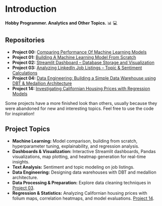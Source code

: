 # Introduction 
**Hobby Programmer. Analytics and Other Topics.** 📊 💻 

## Repositories 
- **Project 00:** [Comparing Performance Of Machine Learning Models](https://github.com/Er-F/00_Machine-Learning_Model-Comparison) 
- **Project 01:** [Building A Machine Learning Model From Scratch](https://github.com/Er-F/01_Building-Machine-Learning-Model-From-Scratch)
- **Project 02:** [Streamlit Dashboard – Database Storage and Visualization](https://github.com/Er-F/01_Project_GenAI)
- **Project 03:** [Analyzing LinkedIn Job Listings – Topic & Sentiment Calculations](https://github.com/Er-F/02_Project_Analysis)
- **Project 04:** [Data Engineering: Building a Simple Data Warehouse using DBT & Medallion Architecture](https://github.com/Er-F/04_Project_DBT)
- **Project 14:** [Investigating Californian Housing Prices with Regression Models](https://github.com/Er-F/14-Statistics-And-Math/settings)

Some projects have a more finished look than others, usually because they were abandoned for new and interesting topics. Feel free to use the code for inspiration!

## Project Topics 
- **Machine Learning:** Model comparison, building from scratch, hyperparameter tuning, explainability, and regression analysis.  
- **Dashboards & Visualization:** Interactive Streamlit dashboards, Pandas visualizations, map plotting, and heatmap generation for real-time insights.  
- **Text Analysis:** Sentiment and topic modeling on job listings.  
- **Data Engineering:** Designing data warehouses with DBT and medallion architecture.  
- **Data Processing & Preparation:** Explore data cleaning techniques in [Project 03](https://github.com/Er-F/02_Project_Analysis).  
- **Regression & Statistics:** Analyzing Californian housing prices with folium maps, correlation heatmaps, and model evaluations. [Project 14](https://github.com/Er-F/14-Statistics-And-Math/settings).
